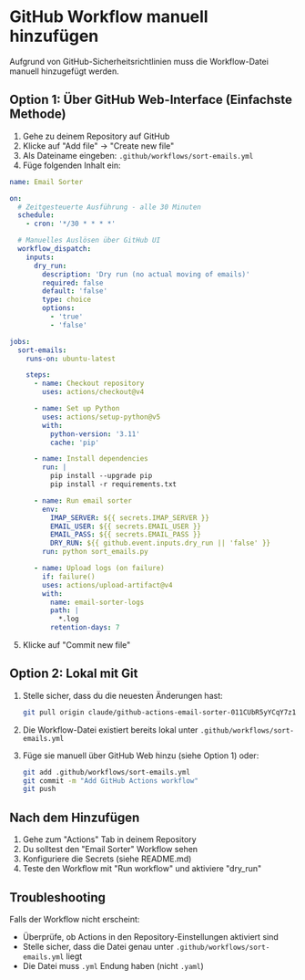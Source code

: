# GitHub Workflow manuell hinzufügen

Aufgrund von GitHub-Sicherheitsrichtlinien muss die Workflow-Datei manuell hinzugefügt werden.

## Option 1: Über GitHub Web-Interface (Einfachste Methode)

1. Gehe zu deinem Repository auf GitHub
2. Klicke auf "Add file" → "Create new file"
3. Als Dateiname eingeben: `.github/workflows/sort-emails.yml`
4. Füge folgenden Inhalt ein:

```yaml
name: Email Sorter

on:
  # Zeitgesteuerte Ausführung - alle 30 Minuten
  schedule:
    - cron: '*/30 * * * *'

  # Manuelles Auslösen über GitHub UI
  workflow_dispatch:
    inputs:
      dry_run:
        description: 'Dry run (no actual moving of emails)'
        required: false
        default: 'false'
        type: choice
        options:
          - 'true'
          - 'false'

jobs:
  sort-emails:
    runs-on: ubuntu-latest

    steps:
      - name: Checkout repository
        uses: actions/checkout@v4

      - name: Set up Python
        uses: actions/setup-python@v5
        with:
          python-version: '3.11'
          cache: 'pip'

      - name: Install dependencies
        run: |
          pip install --upgrade pip
          pip install -r requirements.txt

      - name: Run email sorter
        env:
          IMAP_SERVER: ${{ secrets.IMAP_SERVER }}
          EMAIL_USER: ${{ secrets.EMAIL_USER }}
          EMAIL_PASS: ${{ secrets.EMAIL_PASS }}
          DRY_RUN: ${{ github.event.inputs.dry_run || 'false' }}
        run: python sort_emails.py

      - name: Upload logs (on failure)
        if: failure()
        uses: actions/upload-artifact@v4
        with:
          name: email-sorter-logs
          path: |
            *.log
          retention-days: 7
```

5. Klicke auf "Commit new file"

## Option 2: Lokal mit Git

1. Stelle sicher, dass du die neuesten Änderungen hast:
   ```bash
   git pull origin claude/github-actions-email-sorter-011CUbR5yYCqY7z1ztoe7AtY
   ```

2. Die Workflow-Datei existiert bereits lokal unter `.github/workflows/sort-emails.yml`

3. Füge sie manuell über GitHub Web hinzu (siehe Option 1) oder:
   ```bash
   git add .github/workflows/sort-emails.yml
   git commit -m "Add GitHub Actions workflow"
   git push
   ```

## Nach dem Hinzufügen

1. Gehe zum "Actions" Tab in deinem Repository
2. Du solltest den "Email Sorter" Workflow sehen
3. Konfiguriere die Secrets (siehe README.md)
4. Teste den Workflow mit "Run workflow" und aktiviere "dry_run"

## Troubleshooting

Falls der Workflow nicht erscheint:
- Überprüfe, ob Actions in den Repository-Einstellungen aktiviert sind
- Stelle sicher, dass die Datei genau unter `.github/workflows/sort-emails.yml` liegt
- Die Datei muss `.yml` Endung haben (nicht `.yaml`)
